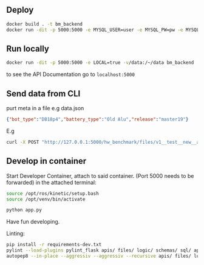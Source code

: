 ## Deploy
```bash
docker build . -t bm_backend
docker run -dit -p 5000:5000 -e MYSQL_USER=user -e MYSQL_PW=pw -e MYSQL_URL=url -e MYSQL_DB=db bm_backend
```

## Run locally
```bash
docker run -dit -p 5000:5000 -e LOCAL=true -v/data:/~/data bm_backend
```

to see the API Documentation go to `localhost:5000`

## Send data from CLI
purt meta in a file e.g data.json
```json
{"bot_type":"DB18p4","battery_type":"Old Alu","release":"master19"}
```
E.g
```bash
curl -X POST "http://127.0.0.1:5000/hw_benchmark/files/v1__test__new__autobot14__1589916105" -F "meta={\"bot_type\":\"DB18p4\",\"battery_type\":\"Old Alu\",\"release\":\"master19\"}" -H  "accept: application/json" -H  "Content-Type: multipart/form-data" -F "sd_card_json=@sd_speed.json" -F "latencies_bag=@meas_01/master19_autobot14_01.bag"  -F "meta_json=@meta.json"
```


## Develop in container
Start Developer Container, attach to said container. (Port 5000 needs to be forwarded)
in the attached terminal:
```bash
source /opt/ros/kinetic/setup.bash
source /opt/venv/bin/activate

python app.py
```
Have fun developing.

Linting:

```bash
pip install -r requirements-dev.txt
pylint --load-plugins pylint_flask apis/ files/ logic/ schemas/ sql/ app.py
autopep8 --in-place --aggressiv --aggressiv --recursive apis/ files/ logic/ schemas/ sql/ app.py
```

